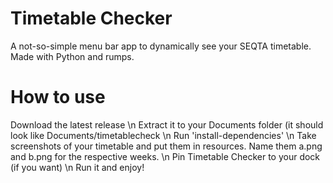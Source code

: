 # Timetable Checker
A not-so-simple menu bar app to dynamically see your SEQTA timetable.
Made with Python and rumps.

# How to use
Download the latest release \n
Extract it to your Documents folder (it should look like Documents/timetablecheck \n
Run 'install-dependencies' \n
Take screenshots of your timetable and put them in resources. Name them a.png and b.png for the respective weeks. \n
Pin Timetable Checker to your dock (if you want) \n
Run it and enjoy!
